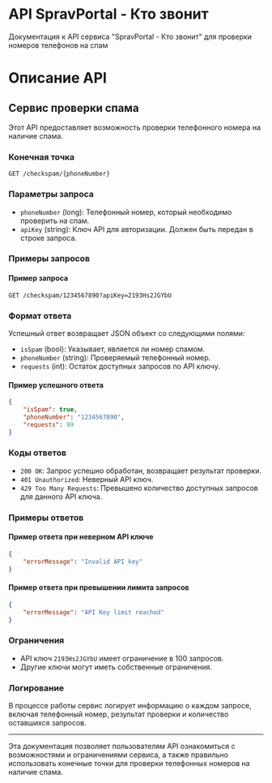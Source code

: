 # API SpravPortal - Кто звонит
Документация к API сервиса "SpravPortal - Кто звонит" для проверки номеров телефонов на спам 



# Описание API

## Сервис проверки спама

Этот API предоставляет возможность проверки телефонного номера на наличие спама. 

### Конечная точка

`GET /checkspam/{phoneNumber}`

### Параметры запроса

- `phoneNumber` (long): Телефонный номер, который необходимо проверить на спам.
- `apiKey` (string): Ключ API для авторизации. Должен быть передан в строке запроса.

### Примеры запросов

#### Пример запроса

```http
GET /checkspam/1234567890?apiKey=2193Hs2JGYbU
```

### Формат ответа

Успешный ответ возвращает JSON объект со следующими полями:

- `isSpam` (bool): Указывает, является ли номер спамом.
- `phoneNumber` (string): Проверяемый телефонный номер.
- `requests` (int): Остаток доступных запросов по API ключу.

#### Пример успешного ответа

```json
{
    "isSpam": true,
    "phoneNumber": "1234567890",
    "requests": 99
}
```

### Коды ответов

- `200 OK`: Запрос успешно обработан, возвращает результат проверки.
- `401 Unauthorized`: Неверный API ключ.
- `429 Too Many Requests`: Превышено количество доступных запросов для данного API ключа.

### Примеры ответов

#### Пример ответа при неверном API ключе

```json
{
    "errorMessage": "Invalid API key"
}
```

#### Пример ответа при превышении лимита запросов

```json
{
    "errorMessage": "API Key limit reached"
}
```

### Ограничения

- API ключ `2193Hs2JGYbU` имеет ограничение в 100 запросов.
- Другие ключи могут иметь собственные ограничения.

### Логирование

В процессе работы сервис логирует информацию о каждом запросе, включая телефонный номер, результат проверки и количество оставшихся запросов.

---

Эта документация позволяет пользователям API ознакомиться с возможностями и ограничениями сервиса, а также правильно использовать конечные точки для проверки телефонных номеров на наличие спама.
